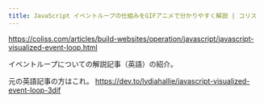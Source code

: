 ```yaml
---
title: JavaScript イベントループの仕組みをGIFアニメで分かりやすく解説 | コリス
---
```


https://coliss.com/articles/build-websites/operation/javascript/javascript-visualized-event-loop.html

イベントループについての解説記事（英語）の紹介。

元の英語記事の方はこれ。
https://dev.to/lydiahallie/javascript-visualized-event-loop-3dif
